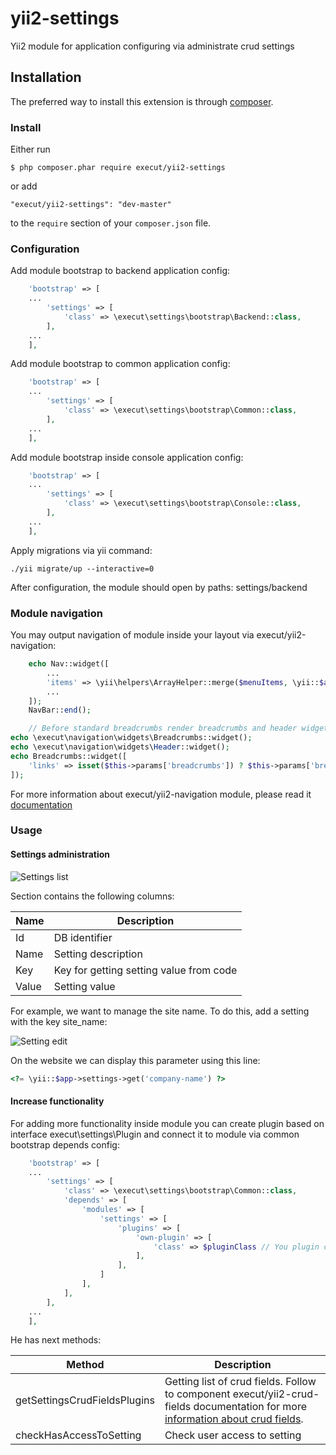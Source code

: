 # yii2-settings
Yii2 module for application configuring via administrate crud settings

## Installation

The preferred way to install this extension is through [composer](http://getcomposer.org/download/).

### Install

Either run

```
$ php composer.phar require execut/yii2-settings
```

or add

```
"execut/yii2-settings": "dev-master"
```

to the ```require``` section of your `composer.json` file.

### Configuration

Add module bootstrap to backend application config:
```php
    'bootstrap' => [
    ...
        'settings' => [
            'class' => \execut\settings\bootstrap\Backend::class,
        ],
    ...
    ],
```
Add module bootstrap to common application config:
```php
    'bootstrap' => [
    ...
        'settings' => [
            'class' => \execut\settings\bootstrap\Common::class,
        ],
    ...
    ],
```

Add module bootstrap inside console application config:
```php
    'bootstrap' => [
    ...
        'settings' => [
            'class' => \execut\settings\bootstrap\Console::class,
        ],
    ...
    ],
```

Apply migrations via yii command:
```
./yii migrate/up --interactive=0
```

After configuration, the module should open by paths:
settings/backend

### Module navigation

You may output navigation of module inside your layout via execut/yii2-navigation:
```php
    echo Nav::widget([
        ...
        'items' => \yii\helpers\ArrayHelper::merge($menuItems, \yii::$app->navigation->getMenuItems()),
        ...
    ]);
    NavBar::end();

    // Before standard breadcrumbs render breadcrumbs and header widget:
echo \execut\navigation\widgets\Breadcrumbs::widget();
echo \execut\navigation\widgets\Header::widget();
echo Breadcrumbs::widget([
    'links' => isset($this->params['breadcrumbs']) ? $this->params['breadcrumbs'] : [],
]);
```
For more information about execut/yii2-navigation module, please read it [documentation](https://github.com/execut/yii2-navigation)

### Usage
#### Settings administration

![Settings list](https://github.com/execut/yii2-settings/docs/list.jpg)

Section contains the following columns:

Name|Description
----|-----------
Id | DB identifier
Name | Setting description
Key | Key for getting setting value from code
Value | Setting value

For example, we want to manage the site name. To do this, add a setting with the key site_name:

![Setting edit](https://github.com/execut/yii2-settings/docs/edit.jpg)

On the website we can display this parameter using this line:
```php
<?= \yii::$app->settings->get('company-name') ?>
```

#### Increase functionality

For adding more functionality inside module you can create plugin based on interface execut\settings\Plugin and connect
it to module via common bootstrap depends config:
```php
    'bootstrap' => [
    ...
        'settings' => [
            'class' => \execut\settings\bootstrap\Common::class,
            'depends' => [
                'modules' => [
                    'settings' => [
                        'plugins' => [
                            'own-plugin' => [
                                'class' => $pluginClass // You plugin class here
                            ],
                        ],
                    ]
                ],
            ],
        ],
    ...
    ],
```


He has next methods:

Method | Description
-------|------------
getSettingsCrudFieldsPlugins | Getting list of crud fields. Follow to component execut/yii2-crud-fields documentation for more [information about crud fields](https://github.com/execut/yii2-crud-fields).
checkHasAccessToSetting | Check user access to setting